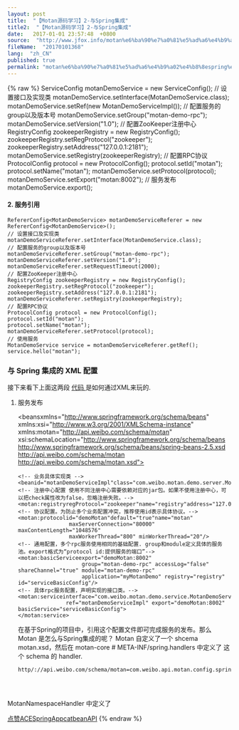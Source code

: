 ```yaml
---
layout: post
title:  "【Motan源码学习】2-与Spring集成"
title2:  "【Motan源码学习】2-与Spring集成"
date:   2017-01-01 23:57:48  +0800
source:  "http://www.jfox.info/motan%e6%ba%90%e7%a0%81%e5%ad%a6%e4%b9%a02%e4%b8%8espring%e9%9b%86%e6%88%90.html"
fileName:  "20170101368"
lang:  "zh_CN"
published: true
permalink: "motan%e6%ba%90%e7%a0%81%e5%ad%a6%e4%b9%a02%e4%b8%8espring%e9%9b%86%e6%88%90.html"
---
```

{% raw %}
ServiceConfig<MotanDemoService> motanDemoService = new ServiceConfig<MotanDemoService>();
    // 设置接口及实现类
    motanDemoService.setInterface(MotanDemoService.class);
    motanDemoService.setRef(new MotanDemoServiceImpl());
    // 配置服务的group以及版本号
    motanDemoService.setGroup("motan-demo-rpc");
    motanDemoService.setVersion("1.0");
    // 配置ZooKeeper注册中心
    RegistryConfig zookeeperRegistry = new RegistryConfig();
    zookeeperRegistry.setRegProtocol("zookeeper");
    zookeeperRegistry.setAddress("127.0.0.1:2181");
    motanDemoService.setRegistry(zookeeperRegistry);
    // 配置RPC协议
    ProtocolConfig protocol = new ProtocolConfig();
    protocol.setId("motan");
    protocol.setName("motan");
    motanDemoService.setProtocol(protocol);
    motanDemoService.setExport("motan:8002");
    // 服务发布
    motanDemoService.export();
    

####  2. 服务引用 

    RefererConfig<MotanDemoService> motanDemoServiceReferer = new RefererConfig<MotanDemoService>();
    // 设置接口及实现类
    motanDemoServiceReferer.setInterface(MotanDemoService.class);
    // 配置服务的group以及版本号
    motanDemoServiceReferer.setGroup("motan-demo-rpc");
    motanDemoServiceReferer.setVersion("1.0");
    motanDemoServiceReferer.setRequestTimeout(2000);
    // 配置ZooKeeper注册中心
    RegistryConfig zookeeperRegistry = new RegistryConfig();
    zookeeperRegistry.setRegProtocol("zookeeper");
    zookeeperRegistry.setAddress("127.0.0.1:2181");
    motanDemoServiceReferer.setRegistry(zookeeperRegistry);
    // 配置RPC协议
    ProtocolConfig protocol = new ProtocolConfig();
    protocol.setId("motan");
    protocol.setName("motan");
    motanDemoServiceReferer.setProtocol(protocol);
    // 使用服务
    MotanDemoService service = motanDemoServiceReferer.getRef();
    service.hello("motan");
    

###  与 Spring 集成的 XML 配置 

 接下来看下上面这两段 [ 代码 ](http://www.jfox.info/go.php?url=http://www.liuhaihua.cn/archives/tag/%e4%bb%a3%e7%a0%81) 是如何通过XML来玩的. 

 1. 服务发布 

    <beansxmlns="http://www.springframework.org/schema/beans"
           xmlns:xsi="http://www.w3.org/2001/XMLSchema-instance"
           xmlns:motan="http://api.weibo.com/schema/motan"
           xsi:schemaLocation="http://www.springframework.org/schema/beans http://www.springframework.org/schema/beans/spring-beans-2.5.xsd
           http://api.weibo.com/schema/motan http://api.weibo.com/schema/motan.xsd">
    
        <!-- 业务具体实现类 -->
        <beanid="motanDemoServiceImpl"class="com.weibo.motan.demo.server.MotanDemoServiceImpl"/>
        <!-- 注册中心配置 使用不同注册中心需要依赖对应的jar包。如果不使用注册中心，可以把check属性改为false，忽略注册失败。-->
        <motan:registryregProtocol="zookeeper"name="registry"address="127.0.0.1:2181"/> 
        <!-- 协议配置。为防止多个业务配置冲突，推荐使用id表示具体协议。-->
        <motan:protocolid="demoMotan"default="true"name="motan"
                        maxServerConnection="80000" maxContentLength="1048576"
                        maxWorkerThread="800" minWorkerThread="20"/>
        <!-- 通用配置，多个rpc服务使用相同的基础配置. group和module定义具体的服务池。export格式为“protocol id:提供服务的端口”-->
        <motan:basicServiceexport="demoMotan:8002"
                            group="motan-demo-rpc" accessLog="false" shareChannel="true" module="motan-demo-rpc"
                            application="myMotanDemo" registry="registry" id="serviceBasicConfig"/>
        <!-- 具体rpc服务配置，声明实现的接口类。-->
        <motan:serviceinterface="com.weibo.motan.demo.service.MotanDemoService"
                       ref="motanDemoServiceImpl" export="demoMotan:8002" basicService="serviceBasicConfig">
        </motan:service>
    </beans>
    
    在基于Spring的项目中，引用这个配置文件即可完成服务的发布。那么 Motan 是怎么与Spring集成的呢？
    Motan 自定义了一个 shcema motan.xsd，然后在 motan-core # META-INF/spring.handlers 中定义了 这个 schema 的 handler.
    ```sh
    http/://api.weibo.com/schema/motan=com.weibo.api.motan.config.springsupport.MotanNamespaceHandler
    

 

  MotanNamespaceHandler 中定义了 
  
  
[点赞](void(0))[ACE](http://www.jfox.info/go.php?url=http://ju.outofmemory.cn/tag/ACE/)[Spring](http://www.jfox.info/go.php?url=http://ju.outofmemory.cn/tag/Spring/)[App](http://www.jfox.info/go.php?url=http://ju.outofmemory.cn/tag/App/)[cat](http://www.jfox.info/go.php?url=http://ju.outofmemory.cn/tag/cat/)[bean](http://www.jfox.info/go.php?url=http://ju.outofmemory.cn/tag/bean/)[API](http://www.jfox.info/go.php?url=http://ju.outofmemory.cn/tag/API/)
{% endraw %}
